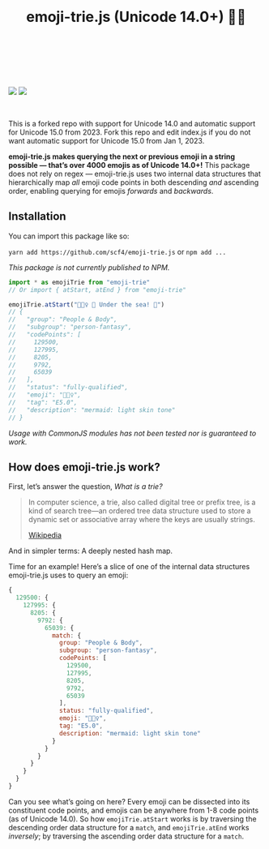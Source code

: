 <!-- https://github.com/streamich/react-use/blob/master/README.md -->
<div align="center">
  <h1>
    <br>
    <br>
    emoji-trie.js (Unicode 14.0+) 🌳✨
    <br>
    <br>
    <br>
    <br>
  </h1>
</div>

![](https://img.shields.io/badge/eslint-passing-brightgreen) ![](https://img.shields.io/badge/jest-passing-brightgreen)

<br>

This is a forked repo with support for Unicode 14.0 and automatic support for Unicode 15.0 from 2023. Fork this repo and edit index.js if you do not want automatic support for Unicode 15.0 from Jan 1, 2023.

**emoji-trie.js makes querying the next or previous emoji in a string possible — that’s over 4000 emojis as of Unicode 14.0+!** This package does not rely on regex — emoji-trie.js uses two internal data structures that hierarchically map _all_ emoji code points in both descending _and_ ascending order, enabling querying for emojis _forwards_ and _backwards_.

## Installation

You can import this package like so:

`yarn add https://github.com/scf4/emoji-trie.js` or `npm add ...`

_This package is not currently published to NPM._

```js
import * as emojiTrie from "emoji-trie"
// Or import { atStart, atEnd } from "emoji-trie"

emojiTrie.atStart("🧜🏻‍♀️ 🎵 Under the sea! 🎵")
// {
//   "group": "People & Body",
//   "subgroup": "person-fantasy",
//   "codePoints": [
//     129500,
//     127995,
//     8205,
//     9792,
//     65039
//   ],
//   "status": "fully-qualified",
//   "emoji": "🧜🏻‍♀️",
//   "tag": "E5.0",
//   "description": "mermaid: light skin tone"
// }
```

_Usage with CommonJS modules has not been tested nor is guaranteed to work._

## How does emoji-trie.js work?

First, let’s answer the question, _What is a trie?_

> In computer science, a trie, also called digital tree or prefix tree, is a kind of search tree—an ordered tree data structure used to store a dynamic set or associative array where the keys are usually strings.
>
> [Wikipedia](https://en.wikipedia.org/wiki/Trie)

And in simpler terms: A deeply nested hash map.

Time for an example! Here’s a slice of one of the internal data structures emoji-trie.js uses to query an emoji:

```js
{
  129500: {
    127995: {
      8205: {
        9792: {
          65039: {
            match: {
              group: "People & Body",
              subgroup: "person-fantasy",
              codePoints: [
                129500,
                127995,
                8205,
                9792,
                65039
              ],
              status: "fully-qualified",
              emoji: "🧜🏻‍♀️",
              tag: "E5.0",
              description: "mermaid: light skin tone"
            }
          }
        }
      }
    }
  }
}
```

Can you see what’s going on here? Every emoji can be dissected into its constituent code points, and emojis can be anywhere from 1-8 code points (as of Unicode 14.0). So how `emojiTrie.atStart` works is by traversing the descending order data structure for a `match`, and `emojiTrie.atEnd` works _inversely_; by traversing the ascending order data structure for a `match`.
